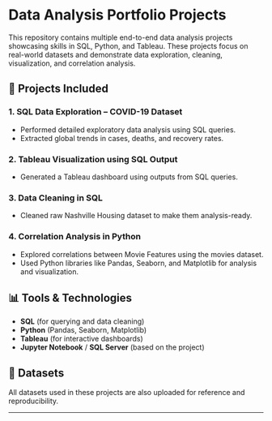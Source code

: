 # Data Analysis Portfolio Projects

This repository contains multiple end-to-end data analysis projects showcasing skills in SQL, Python, and Tableau. These projects focus on real-world datasets and demonstrate data exploration, 
cleaning, visualization, and correlation analysis.

## 📁 Projects Included

### 1. **SQL Data Exploration – COVID-19 Dataset**
- Performed detailed exploratory data analysis using SQL queries.
- Extracted global trends in cases, deaths, and recovery rates.

### 2. **Tableau Visualization using SQL Output**
- Generated a Tableau dashboard using outputs from SQL queries.
  
### 3.  **Data Cleaning in SQL**
- Cleaned raw Nashville Housing dataset to make them analysis-ready.

### 4. **Correlation Analysis in Python**
- Explored correlations between Movie Features using the movies dataset.
- Used Python libraries like Pandas, Seaborn, and Matplotlib for analysis and visualization.

## 📊 Tools & Technologies
- **SQL** (for querying and data cleaning)
- **Python** (Pandas, Seaborn, Matplotlib)
- **Tableau** (for interactive dashboards)
- **Jupyter Notebook** / **SQL Server** (based on the project)

## 📂 Datasets
All datasets used in these projects are also uploaded for reference and reproducibility.

---
